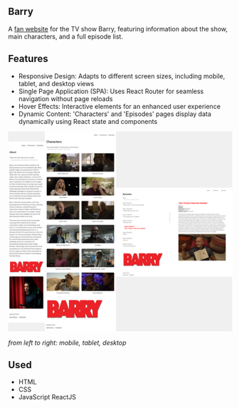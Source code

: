 ## Barry

A [fan website](https://elaborate-biscuit-0fa4e1.netlify.app/) for the TV show Barry, featuring information about the show, main characters, and a full episode list. 

## Features

- Responsive Design: Adapts to different screen sizes, including mobile, tablet, and desktop views
- Single Page Application (SPA): Uses React Router for seamless navigation without page reloads
- Hover Effects: Interactive elements for an enhanced user experience
- Dynamic Content: 'Characters' and 'Episodes' pages display data dynamically using React state and components

![Screenshots](./screenshots.png)

_from left to right: mobile, tablet, desktop_

## Used

- HTML
- CSS
- JavaScript ReactJS
